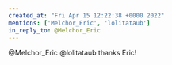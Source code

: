 ```yaml
---
created_at: "Fri Apr 15 12:22:38 +0000 2022"
mentions: ['Melchor_Eric', 'lolitataub']
in_reply_to: @Melchor_Eric
---
```


@Melchor_Eric @lolitataub thanks Eric!